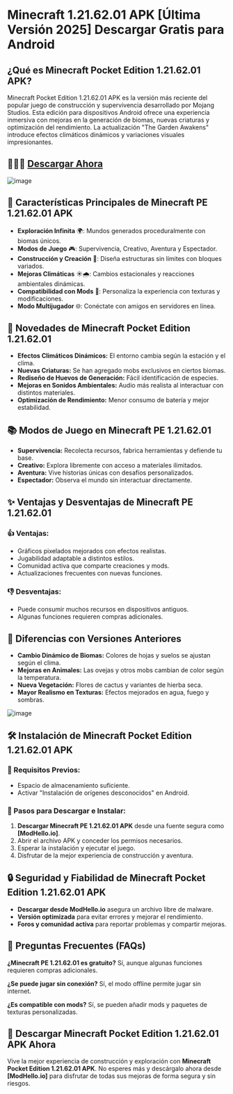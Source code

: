 # Minecraft 1.21.62.01 APK [Última Versión 2025] Descargar Gratis para Android

## ¿Qué es Minecraft Pocket Edition 1.21.62.01 APK?

Minecraft Pocket Edition 1.21.62.01 APK es la versión más reciente del popular juego de construcción y supervivencia desarrollado por Mojang Studios. Esta edición para dispositivos Android ofrece una experiencia inmersiva con mejoras en la generación de biomas, nuevas criaturas y optimización del rendimiento. La actualización "The Garden Awakens" introduce efectos climáticos dinámicos y variaciones visuales impresionantes.

## 🎉🎉🎉 [Descargar Ahora](https://modhello.io/minecraft.html)

![image](https://github.com/user-attachments/assets/1afac7e7-5518-4c24-968d-2632489d9feb)

## 🌟 Características Principales de Minecraft PE 1.21.62.01 APK

- **Exploración Infinita** 🌍: Mundos generados proceduralmente con biomas únicos.
- **Modos de Juego** 🎮: Supervivencia, Creativo, Aventura y Espectador.
- **Construcción y Creación** 🌳: Diseña estructuras sin límites con bloques variados.
- **Mejoras Climáticas** ☀️🌧️: Cambios estacionales y reacciones ambientales dinámicas.
- **Compatibilidad con Mods** 💎: Personaliza la experiencia con texturas y modificaciones.
- **Modo Multijugador** 🌐: Conéctate con amigos en servidores en línea.

## 🔎 Novedades de Minecraft Pocket Edition 1.21.62.01

- **Efectos Climáticos Dinámicos:** El entorno cambia según la estación y el clima.
- **Nuevas Criaturas:** Se han agregado mobs exclusivos en ciertos biomas.
- **Rediseño de Huevos de Generación:** Fácil identificación de especies.
- **Mejoras en Sonidos Ambientales:** Audio más realista al interactuar con distintos materiales.
- **Optimización de Rendimiento:** Menor consumo de batería y mejor estabilidad.

## 📚 Modos de Juego en Minecraft PE 1.21.62.01

- **Supervivencia:** Recolecta recursos, fabrica herramientas y defiende tu base.
- **Creativo:** Explora libremente con acceso a materiales ilimitados.
- **Aventura:** Vive historias únicas con desafíos personalizados.
- **Espectador:** Observa el mundo sin interactuar directamente.

## ✨ Ventajas y Desventajas de Minecraft PE 1.21.62.01

### 👍 Ventajas:

- Gráficos pixelados mejorados con efectos realistas.
- Jugabilidad adaptable a distintos estilos.
- Comunidad activa que comparte creaciones y mods.
- Actualizaciones frecuentes con nuevas funciones.

### 👎 Desventajas:

- Puede consumir muchos recursos en dispositivos antiguos.
- Algunas funciones requieren compras adicionales.

## 🔎 Diferencias con Versiones Anteriores

- **Cambio Dinámico de Biomas:** Colores de hojas y suelos se ajustan según el clima.
- **Mejoras en Animales:** Las ovejas y otros mobs cambian de color según la temperatura.
- **Nueva Vegetación:** Flores de cactus y variantes de hierba seca.
- **Mayor Realismo en Texturas:** Efectos mejorados en agua, fuego y sombras.

![image](https://github.com/user-attachments/assets/81592bd1-a558-4ff5-9834-a0d654914fee)

## 🛠️ Instalación de Minecraft Pocket Edition 1.21.62.01 APK

### 📝 Requisitos Previos:

- Espacio de almacenamiento suficiente.
- Activar "Instalación de orígenes desconocidos" en Android.

### 🔄 Pasos para Descargar e Instalar:

1. **Descargar Minecraft PE 1.21.62.01 APK** desde una fuente segura como **[ModHello.io]**.
2. Abrir el archivo APK y conceder los permisos necesarios.
3. Esperar la instalación y ejecutar el juego.
4. Disfrutar de la mejor experiencia de construcción y aventura.

## 🔒 Seguridad y Fiabilidad de Minecraft Pocket Edition 1.21.62.01 APK

- **Descargar desde ModHello.io** asegura un archivo libre de malware.
- **Versión optimizada** para evitar errores y mejorar el rendimiento.
- **Foros y comunidad activa** para reportar problemas y compartir mejoras.

## 📝 Preguntas Frecuentes (FAQs)

**¿Minecraft PE 1.21.62.01 es gratuito?**
Sí, aunque algunas funciones requieren compras adicionales.

**¿Se puede jugar sin conexión?**
Sí, el modo offline permite jugar sin internet.

**¿Es compatible con mods?**
Sí, se pueden añadir mods y paquetes de texturas personalizadas.

## 💎 Descargar Minecraft Pocket Edition 1.21.62.01 APK Ahora

Vive la mejor experiencia de construcción y exploración con **Minecraft Pocket Edition 1.21.62.01 APK**. No esperes más y descárgalo ahora desde **[ModHello.io]** para disfrutar de todas sus mejoras de forma segura y sin riesgos.

